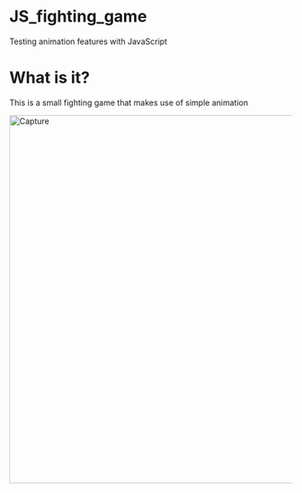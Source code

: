 # JS_fighting_game
Testing animation features with JavaScript

<h1>What is it?</h1>
<p>This is a small fighting game that makes use of simple animation</p>

<img width="656" alt="Capture" src="https://github.com/Radius-coder/JS_fighting_game/assets/67561957/1fcf8c8e-e578-4dfd-bb8b-00f48952e9a4">



